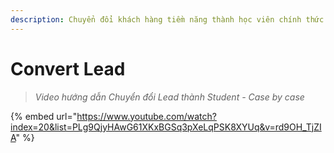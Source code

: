 ```yaml
---
description: Chuyển đổi khách hàng tiềm năng thành học viên chính thức
---
```


# Convert Lead

> _Video hướng dẫn Chuyển đổi Lead thành Student - Case by case_

{% embed url="https://www.youtube.com/watch?index=20&list=PLg9QjyHAwG61XKxBGSq3pXeLqPSK8XYUq&v=rd9OH_TjZIA" %}
